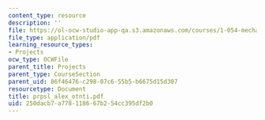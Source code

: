 ```yaml
---
content_type: resource
description: ''
file: https://ol-ocw-studio-app-qa.s3.amazonaws.com/courses/1-054-mechanics-and-design-of-concrete-structures-spring-2004/250dacb7a778118667b254cc395df2b0_prpsl_alex_otnti.pdf
file_type: application/pdf
learning_resource_types:
- Projects
ocw_type: OCWFile
parent_title: Projects
parent_type: CourseSection
parent_uid: 86f46476-c298-07c6-55b5-b6675d15d307
resourcetype: Document
title: prpsl_alex_otnti.pdf
uid: 250dacb7-a778-1186-67b2-54cc395df2b0
---
```


